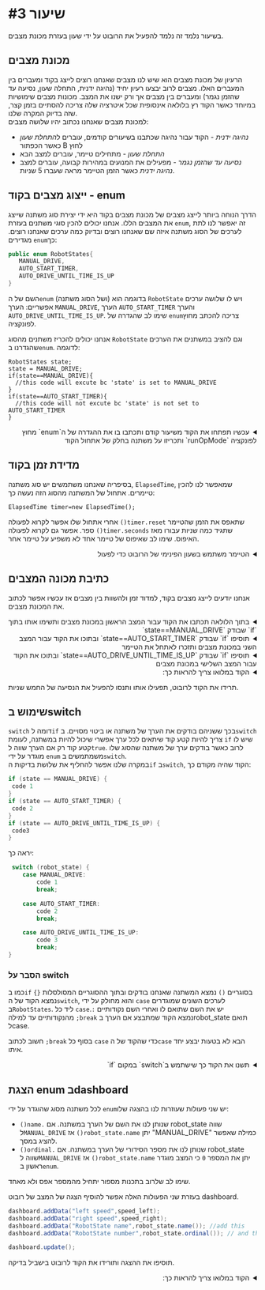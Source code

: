 # שיעור #3 
בשיעור נלמד זה נלמד להפעיל את הרובוט על ידי שעון בעזרת מכונת מצבים.  
## מכונת מצבים 
הרעיון של מכונת מצבים הוא שיש לנו מצבים שאנחנו רוצים לייצג בקוד ומעברים בין המעברים האלו. מצבים לרוב יבצעו רעיון יחיד (נהיגה ידנית, התחלה שעון, נסיעה עד שהזמן נגמר) ומעברים בין מצבים אך ורק ישנו את המצב. מכונות מצבים שימושיות במיוחד כאשר הקוד רץ בלולאה אינסופית שכל איטרציה שלה צריכה להסתיים בזמן קצר, שזה בדיוק המקרה שלנו.  
למכונת מצבים שאנחנו נכתוב יהיו שלושה מצבים:  
  * *נהיגה ידנית* - הקוד עבור נהיגה שכתבנו בשיעורים קודמים, עוברים ל*התחלת שעון* כאשר הכפתור B לחוץ  
  * *התחלת שעון* - מתחילים טיימר, עוברים למצב הבא   
  * *נסיעה עד שהזמן נגמר* - מפעילים את המנועים במהירות קבועה, עוברים למצב *נהיגה ידנית* כאשר הזמן הטיימר מראה שעברו 5 שניות.
## ייצוג מצבים בקוד - enum
   הדרך הנוחה ביותר לייצג מצבים של מכונת מצבים בקוד היא ידי יצירת סוג משתנה שייצג את המצבים הללו. אנחנו יכולים להכין סוגי משתנים בעזרת `enum`, זה יאפשר לנו לתת לערכים של הסוג משתנה איזה שם שאנחנו רוצים ובדיוק כמה ערכים שאנחנו רוצים. מגדירים `enum`כך:  

     
```java
public enum RobotStates{
   MANUAL_DRIVE,
   AUTO_START_TIMER,
   AUTO_DRIVE_UNTIL_TIME_IS_UP
} 
```  
<!-- בשורה למטה כתוב "ערך" ללפני כל ערך כדי שפסיקים התנהגו טוב ויהיו מימין  לשמאל-->
השם של ה`enum` (ושל הסוג משתנה) בדוגמה הוא `RobotState` ויש לו שלושה ערכים אפשריים: הערך `MANUAL_DRIVE`, הערך `AUTO_START_TIMER` והערך `AUTO_DRIVE_UNTIL_TIME_IS_UP`. שימו לב שהגדרה של `enum`צריכה להכתב מחוץ לפונקציה.   

    
אנחנו יכולים להכריז משתנים מהסוג `RobotState` וגם להציב במשתנים את הערכים שהגדרנו ב`enum`. לדוגמה:  
```
RobotStates state;
state = MANUAL_DRIVE;
if(state==MANUAL_DRIVE){
  //this code will excute bc 'state' is set to MANUAL_DRIVE
}
if(state==AUTO_START_TIMER){
  //this code will not excute bc 'state' is not set to AUTO_START_TIMER
}
```  
<!---
  עכשיו תפתחו את הקוד משיעור קודם ותכתבו בו את ההגדרה של ה`enum` מחוץ לפונקציה `runOpMode` ותכריזו על משתנה בחלק של אתחול הקוד
-->

<details>
<summary dir="rtl">עכשיו תפתחו את הקוד משיעור קודם ותכתבו בו את ההגדרה של ה`enum` מחוץ לפונקציה `runOpMode` ותכריזו על משתנה בחלק של אתחול הקוד</summary>  
    
```java  
public class Drive extends LinearOpMode {
    public enum RobotStates{
        MANUAL_DRIVE,
        AUTO_START_TIMER,
        AUTO_DRIVE_UNTIL_TIME_IS_UP;
    } 
    @Override
    public void runOpMode()  {
        RobotStates robot_state=RobotStates.MANUAL_DRIVE;
        ...
        waitForStart();

```  
</details>  

 ## מדידת זמן בקוד  
  בסיפריה שאנחנו משתמשים יש סוג משתנה, `ElapsedTime`, שמאפשר לנו להכין טיימרים. אתחול של המשתנה מהסוג הזה נעשה כך:  
  
  `ElapsedTime timer=new ElapsedTime();`  
  
  אחרי אתחול שלו אפשר לקרוא לפעולה `()timer.reset` שתאפס את הזמן שהטיימר ספר. אפשר גם לקרוא לפעולה `()timer.seconds` שתגיד כמה שניות עבורו מאז האיפוס. שימו לב שאיפוס של טיימר אחד לא משפיע על טיימר אחר.  
<details>
<summary dir="rtl">הטיימר משתמש בשעון הפינימי של  הרובוט כדי לפעול</summary>  
 
 בכל המחשבים (הרובוט מופעל על ידי מחשב קטן) יש שעון פנימי שסופר מעלה כל עוד המחשב יש חשמל.  שכאשר רוצים להתחיל למדוד זמן בקוד שומרים את הערך של השעון. כאשר רוצים לבדוק כמה זמן עבר פשוט מחסרים בין הערך העדכני של השעון והערך השמור בתחילת המדידה. `ElapsedTime` עובד בדיוק כך אבל נותן לפעולות שם כדי שיהיה קל יותר להבין (וגם המרה נוחה בין ננו-שניות ושניות)
</details>  
  
 ## כתיבת מכונה המצבים  
 אנחנו יודעים לייצג מצבים בקוד, למדוד זמן ולהשוות בין מצבים אז עכשיו אפשר לכתוב את המכונת מצבים.  
 <!---
   בתוך הלולאה תכתבו את הקוד עבור המצב הראשון במכונת מצבים ותשימו אותו בתוך `if` שבודק `state==MANUAL_DRIVE`  
-->

<details>
<summary dir="rtl"> בתוך הלולאה תכתבו את הקוד עבור המצב הראשון במכונת מצבים ותשימו אותו בתוך `if` שבודק `state==MANUAL_DRIVE`    </summary>  
    
```java  
if(state==MANUAL_DRIVE){
   speed_left=-gamepad1.left_stick_y;
   speed_right=gamepad1.right_stick_y;
   
   left_motor.setPower(speed_left);
   right_motor.setPower(speed_right);
   
   if(gamepad1.b){
       robot_state=RobotStates.AUTO_START_TIMER;
   }
}
```  
</details>  

 
 <!---
      תוסיפו `if` שבודק `state==AUTO_START_TIMER` ובתוכו את הקוד עבור המצב השני במכונת מצבים ותזכרו לאתחל את הטיימר  
-->

<details>
<summary dir="rtl">   תוסיפו `if` שבודק `state==AUTO_START_TIMER` ובתוכו את הקוד עבור המצב השני במכונת מצבים ותזכרו לאתחל את הטיימר     </summary>  
    
```java  
if(state==AUTO_START_TIMER){
   timer.reset();
   robot_state=RobotStates.AUTO_DRIVE_UNTIL_TIME_IS_UP;
}
```  
</details>  

  
 <!---
      תוסיפו `if` שבודק `state==AUTO_DRIVE_UNTIL_TIME_IS_UP` ובתוכו את הקוד עבור המצב השלישי במכונת מצבים   
-->

<details>
<summary dir="rtl">    תוסיפו `if` שבודק `state==AUTO_DRIVE_UNTIL_TIME_IS_UP` ובתוכו את הקוד עבור המצב השלישי במכונת מצבים      </summary>  
    
```java  
if(state==AUTO_DRIVE_UNTIL_TIME_IS_UP){
  left_motor.setPower(0.5);
  right_motor.setPower(0.5);
  
  if(timer.seconds()>5) {
     robot_state = RobotStates.MANUAL_DRIVE;
  }
}
```  
</details>  
 
 <details>
<summary dir="rtl">  
  הקוד במלואו צריך להראות כך:       </summary>  
    
```java  
public class TankDrive extends LinearOpMode {
    public enum RobotStates {
        MANUAL_DRIVE,
        AUTO_START_TIMER,
        AUTO_DRIVE_UNTIL_TIME_IS_UP
    }

    @Override
    public void runOpMode() {

        DcMotor left_motor;
        DcMotor right_motor;
        float speed_left;
        float speed_right;
        boolean slow_robot;

        RobotStates robot_state = RobotStates.MANUAL_DRIVE;
        ElapsedTime timer = new ElapsedTime();

        left_motor = hardwareMap.dcMotor.get("1");
        right_motor = hardwareMap.dcMotor.get("2");

        left_motor.setMode(RUN_WITHOUT_ENCODER);
        right_motor.setMode(RUN_WITHOUT_ENCODER);

        left_motor.setDirection(FORWARD);
        right_motor.setDirection(REVERSE);

        waitForStart();
        while (opModeIsActive()) {
            if (state == MANUAL_DRIVE) {
                speed_left = -gamepad1.left_stick_y;
                speed_right = gamepad1.right_stick_y;

                left_motor.setPower(speed_left);
                right_motor.setPower(speed_right);

                if (gamepad1.b) {
                    robot_state = RobotStates.AUTO_START_TIMER;
                }
            }
            if (state == AUTO_START_TIMER) {
                timer.reset();
                robot_state = RobotStates.AUTO_DRIVE_UNTIL_TIME_IS_UP;
            }
            if (state == AUTO_DRIVE_UNTIL_TIME_IS_UP) {
                left_motor.setPower(0.5);
                right_motor.setPower(0.5);

                if (timer.seconds() > 5) {
                    robot_state = RobotStates.MANUAL_DRIVE;
                }
            }
            dashboard.addData("left speed",speed_left);
            dashboard.addData("right speed",speed_right);
            
            dashboard.update();
        }
    }
}
```  
</details>  
 
 תרידו את הקוד לרובוט, תפעילו אותו ותנסו להפעיל את הנסיעה של החמש שניות.  
 
## שימוש בswitch  
‏`switch` דומה ל`if` בכך ששניהם בודקים את הערך של משתנה או ביטוי מסויים. ב`switch` צריך להיות קטע קוד שיתאים לכל ערך אפשרי שיכול להיות במשתנה, לעומת `if` שיש לו קטע קוד רק אם הערך שווה ל`true`. לרוב כאשר בודקים ערך של משתנה שהסוג שלו מוגדר על ידי `enum` משמתמשים ב`switch`.  
 במקרה שלנו אפשר להחליף את שלושת בדיקות ה`if` ב`switch`, הקוד שהיה מקודם כך:  
 ```java
if (state == MANUAL_DRIVE) {
  code 1
}
if (state == AUTO_START_TIMER) {
  code 2
}
if (state == AUTO_DRIVE_UNTIL_TIME_IS_UP) {
  code3
}
```
 יראה כך:  
```java
 switch (robot_state) {
    case MANUAL_DRIVE:
        code 1
        break;

    case AUTO_START_TIMER:
        code 2
        break;

    case AUTO_DRIVE_UNTIL_TIME_IS_UP:
        code 3
        break;
}
```

### הסבר על switch
 כמו ב`if` בסוגריים `()` נמצא המשתנה שאנחנו בודקים ובתוך ההסוגריים המסולסלות `{}` נמצא הקוד של ה`switch`, והוא מחולק על ידי `case` לערכים השונים שמוגדרים ב`RobotStates`. ליד כל `case`יש את השם שתואם לו ואחרי השם נקודותיים `:`. מהנקודותיים עד למילה `;break` נמצא הקוד שמתבצע אם הערך בrobot_state תואם לcase.  
 
 חשוב לכתוב `;break` בסוף כל `case` כדי שהקוד של ה`case` הבא לא בטעות יבצע יחד איתו.  
 <!---
   תשנו את הקוד כך שישתמש ב`switch` במקום `if` 
 -->

<details>
<summary dir="rtl">  תשנו את הקוד כך שישתמש ב`switch` במקום `if`  </summary>  
    
```java  
while (opModeIsActive()){ 
  switch (robot_state) {
      case MANUAL_DRIVE:
          speed_left=-gamepad1.left_stick_y;
          speed_right=gamepad1.right_stick_y;

          left_motor.setPower(speed_left);
          right_motor.setPower(speed_right);

          if(gamepad1.b){
              robot_state=RobotStates.AUTO_START_TIMER;
          }
          break;

      case AUTO_START_TIMER:
          timer.reset();
          robot_state=RobotStates.AUTO_DRIVE_UNTIL_TIME_IS_UP;
          break;

      case AUTO_DRIVE_UNTIL_TIME_IS_UP:
          left_motor.setPower(0.5);
          right_motor.setPower(0.5);

          if(timer.seconds()>5) {
              robot_state = RobotStates.MANUAL_DRIVE;
          }
          break;
  }
 
  dashboard.addData("left speed",speed_left);
  dashboard.addData("right speed",speed_right);

  dashboard.update();
}

```  
</details>  

 ## הצגת enum בdashboard
 לכל משתנה מסוג שהוגדר על ידי `enum`יש שני פעולות שעוזרות לנו בהצגה שלו:
 * ‏`()name.` שנותן לנו את השם של הערך במשתנה. אם robot_state שווה ל`MANUAL_DRIVE` אז `()robot_state.name` יתן "MANUAL_DRIVE" כמילה שאפשר להציג במסך.
 * ‏`()ordinal.` שנותן לנו את מספר הסידורי של הערך במשתנה. אם robot_state שווה ל`MANUAL_DRIVE` אז `()robot_state.name` יתן את המספר `0` כי המצב מוגדר ראשון ב`enum`.

 שימו לב שלרוב בתכנות מספור יתחיל מהמספר אפס ולא מאחד.
     
   בעזרת שני הפעולות האלה אפשר להוסיף הצגה של המצב של רובוט dashboard.  
 ```java
 dashboard.addData("left speed",speed_left);
 dashboard.addData("right speed",speed_right);
 dashboard.addData("RobotState name",robot_state.name()); //add this 
 dashboard.addData("RobotState number",robot_state.ordinal()); // and this
 
 dashboard.update();
```
תוסיפו את ההצגה ותורידו את הקוד לרובוט בישביל בדיקה.  

   
 <details>
<summary dir="rtl">  
  הקוד במלואו צריך להראות כך:       </summary>  
    
```java  
@TeleOp(name = "tank drive")
public class Drive extends LinearOpMode {
    public enum RobotStates{
        MANUAL_DRIVE,
        AUTO_START_TIMER,
        AUTO_DRIVE_UNTIL_TIME_IS_UP;
    } 
    @Override
    public void runOpMode()  {
        RobotStates robot_state=RobotStates.MANUAL_DRIVE;
        Telemetry dashboard=FtcDashboard.getInstance().getTelemetry();

        DcMotor left_motor;
        DcMotor right_motor;
        float speed_left=0;
        float speed_right=0;
        ElapsedTime timer=new ElapsedTime();

        left_motor = hardwareMap.dcMotor.get("1");
        right_motor = hardwareMap.dcMotor.get("2");

        left_motor.setMode(RUN_WITHOUT_ENCODER);
        right_motor.setMode(RUN_WITHOUT_ENCODER);

        left_motor.setDirection(FORWARD);
        right_motor.setDirection(REVERSE);

        waitForStart();
        while (opModeIsActive()){ 
            switch (robot_state) {
                case MANUAL_DRIVE:
                    speed_left=-gamepad1.left_stick_y;
                    speed_right=gamepad1.right_stick_y;

                    left_motor.setPower(speed_left);
                    right_motor.setPower(speed_right);

                    if(gamepad1.b){
                        robot_state=RobotStates.AUTO_START_TIMER;
                    }
                    break;

                case AUTO_START_TIMER:
                    timer.reset();
                    robot_state=RobotStates.AUTO_DRIVE_UNTIL_TIME_IS_UP;
                    break;

                case AUTO_DRIVE_UNTIL_TIME_IS_UP:
                    left_motor.setPower(0.5);
                    right_motor.setPower(0.5);

                    if(timer.seconds()>5) {
                        robot_state = RobotStates.MANUAL_DRIVE;
                    }
                    break;
            }
           
            dashboard.addData("left speed",speed_left);
            dashboard.addData("right speed",speed_right);
            dashboard.addData("RobotState name",robot_state.name());
            dashboard.addData("RobotState number",robot_state.ordinal());

            dashboard.update();
          
        }
    }
}

```  
</details>  
